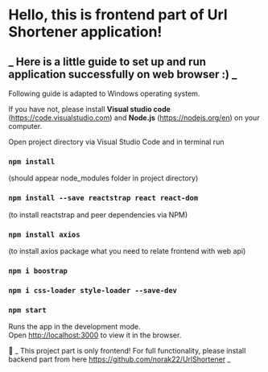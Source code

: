 # Hello, this is frontend part of Url Shortener application!

## _ Here is a little guide to set up and run application successfully on web browser :) _
Following guide is adapted to Windows operating system.

If you have not, please install **Visual studio code** (https://code.visualstudio.com) and **Node.js** (https://nodejs.org/en) on your computer.

Open project directory via Visual Studio Code and in terminal run

### `npm install` 
(should appear node_modules folder in project directory)
### `npm install --save reactstrap react react-dom` 
(to install reactstrap and peer dependencies via NPM)
### `npm install axios` 
(to install axios package what you need to relate frontend with web api)
### `npm i boostrap`
### `npm i css-loader style-loader --save-dev`

### `npm start`

Runs the app in the development mode.\
Open [http://localhost:3000](http://localhost:3000) to view it in the browser.

🚧 _ This project part is only frontend! For full functionality, please install backend part from here https://github.com/norak22/UrlShortener _


